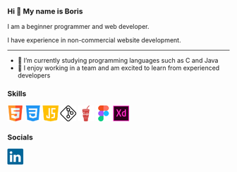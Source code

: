<h3>Hi 👋 My name is Boris</h3>

<!--
**borisweb2020/borisweb2020** is a ✨ _special_ ✨ repository because its `README.md` (this file) appears on your GitHub profile.
-->
<p margin-bottom="5">I am a beginner programmer and web developer.</p>
<p>I have experience in non-commercial website development.</p>
<hr>
<ul>
  <li>🔭 I’m currently studying programming languages such as C and Java</li>
  <li>🤝 I enjoy working in a team and am excited to learn from experienced developers</li>
</ul>
<h3>Skills</h3>
<p align="left">
  <img src="src/images/html5.svg" alt="HTML5" width="36" height="36">
  <img src="src/images/css3.svg" alt="CSS3" width="36" height="36">
  <img src="src/images/java-script.svg" alt="JS" width="36" height="36">
  <img src="src/images/git.svg" alt="Git" width="36" height="36">
  <img src="src/images/gulp.svg" alt="Gulp" width="36" height="36">
  <img src="src/images/figma.svg" alt="Figma" width="36" height="36">
  <img src="src/images/adobe-xd.svg" alt="AdobeXD" width="36" height="36">
</p>

<h3>Socials</h3>
<p align="left">
  <img src="src/images/linkedin.svg" alt="LinkedIn" width="36" height="36">
</p>